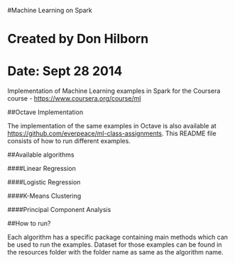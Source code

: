 #Machine Learning on Spark

# Created by Don Hilborn
# Date: Sept 28 2014


Implementation of Machine Learning examples in Spark for the Coursera course - <https://www.coursera.org/course/ml>

##Octave Implementation

The implementation of the same examples in Octave is also available at <https://github.com/everpeace/ml-class-assignments>. This README file consists of how to run different examples.


##Available algorithms

####Linear Regression

####Logistic Regression

####K-Means Clustering

####Principal Component Analysis

##How to run?

Each algorithm has a specific package containing main methods which can be used to run the examples. Dataset for those examples can be found in the resources folder with the folder name as same as the algorithm name.
